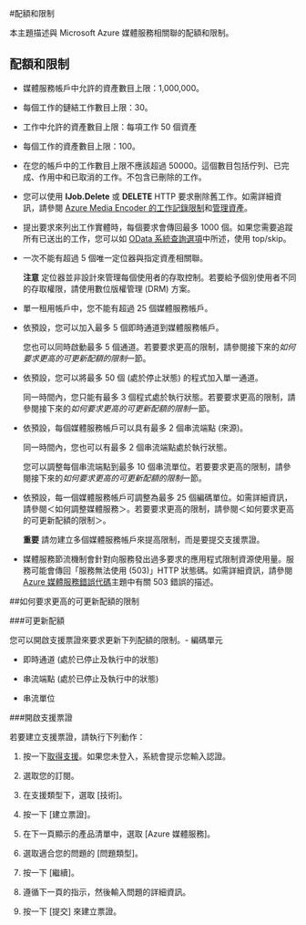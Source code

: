 <properties 
	pageTitle="媒體服務配額和限制" 
	description="本主題描述與 Microsoft Azure 媒體服務相關聯的配額和限制。" 
	services="media-services" 
	documentationCenter="" 
	authors="juliako" 
	manager="dwrede" 
	editor=""/>

<tags 
	ms.service="media-services" 
	ms.workload="media" 
	ms.tgt_pltfrm="na" 
	ms.devlang="na" 
	ms.topic="article" 
	ms.date="06/16/2015" 
	ms.author="juliako"/>


#配額和限制

本主題描述與 Microsoft Azure 媒體服務相關聯的配額和限制。

## 配額和限制

- 媒體服務帳戶中允許的資產數目上限：1,000,000。 

- 每個工作的鏈結工作數目上限：30。

- 工作中允許的資產數目上限：每項工作 50 個資產
 
- 每個工作的資產數目上限：100。
 
- 在您的帳戶中的工作數目上限不應該超過 50000。這個數目包括佇列、已完成、作用中和已取消的工作。不包含已刪除的工作。
 
- 您可以使用 **IJob.Delete** 或 **DELETE** HTTP 要求刪除舊工作。如需詳細資訊，請參閱 [Azure Media Encoder 的工作記錄限制](http://blogs.msdn.com/b/randomnumber/archive/2014/05/05/job-record-limit-for-windows-azure-media-encoder.aspx)和[管理資產](https://msdn.microsoft.com/library/azure/dn642436.aspx)。
 
- 提出要求來列出工作實體時，每個要求會傳回最多 1000 個。如果您需要追蹤所有已送出的工作，您可以如 [OData 系統查詢選項](http://msdn.microsoft.com/library/gg309461.aspx)中所述，使用 top/skip。


- 一次不能有超過 5 個唯一定位器與指定資產相關聯。
	
	**注意** 定位器並非設計來管理每個使用者的存取控制。若要給予個別使用者不同的存取權限，請使用數位版權管理 (DRM) 方案。

- 單一租用帳戶中，您不能有超過 25 個媒體服務帳戶。


- 依預設，您可以加入最多 5 個即時通道到媒體服務帳戶。

	您也可以同時啟動最多 5 個通道。若要要求更高的限制，請參閱接下來的*如何要求更高的可更新配額的限制*一節。

- 依預設，您可以將最多 50 個 (處於停止狀態) 的程式加入單一通道。

	同一時間內，您只能有最多 3 個程式處於執行狀態。若要要求更高的限制，請參閱接下來的*如何要求更高的可更新配額的限制*一節。

- 依預設，每個媒體服務帳戶可以具有最多 2 個串流端點 (來源)。

	同一時間內，您也可以有最多 2 個串流端點處於執行狀態。

	您可以調整每個串流端點到最多 10 個串流單位。若要要求更高的限制，請參閱接下來的*如何要求更高的可更新配額的限制*一節。


- 依預設，每一個媒體服務帳戶可調整為最多 25 個編碼單位。如需詳細資訊，請參閱＜如何調整媒體服務＞。若要要求更高的限制，請參閱＜如何要求更高的可更新配額的限制＞。
	
	**重要** 請勿建立多個媒體服務帳戶來提高限制，而是要提交支援票證。


- 媒體服務節流機制會針對向服務發出過多要求的應用程式限制資源使用量。服務可能會傳回「服務無法使用 (503)」HTTP 狀態碼。如需詳細資訊，請參閱 [Azure 媒體服務錯誤代碼](http://msdn.microsoft.com/library/azure/dn168949.aspx)主題中有關 503 錯誤的描述。

##<a id="request_higher_limit"></a>如何要求更高的可更新配額的限制

###可更新配額

您可以開啟支援票證來要求更新下列配額的限制。- 編碼單元

- 即時通道 (處於已停止及執行中的狀態)
 
- 串流端點 (處於已停止及執行中的狀態)
 
- 串流單位

###開啟支援票證

若要建立支援票證，請執行下列動作：

1. 按一下[取得支援](https://manage.windowsazure.com/?getsupport=true)。如果您未登入，系統會提示您輸入認證。

1. 選取您的訂閱。
 
1. 在支援類型下，選取 [技術]。
 
1. 按一下 [建立票證]。
 
1. 在下一頁顯示的產品清單中，選取 [Azure 媒體服務]。
 
1. 選取適合您的問題的 [問題類型]。
 
1. 按一下 [繼續]。
 
1. 遵循下一頁的指示，然後輸入問題的詳細資訊。
 
1. 按一下 [提交] 來建立票證。
  

<!---HONumber=62-->